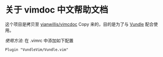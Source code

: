 关于 vimdoc 中文帮助文档
======

这个项目是拷贝至 [yianwillis/vimcdoc](https://github.com/yianwillis/vimcdoc) Copy 来的，目的是为了与 [Vundle](https://github.com/VundleVim/Vundle.vim) 配合使用。

*使用方法*: 在 .vimrc 中添加如下配置

    Plugin "VundleVim/Vundle.vim"
